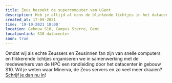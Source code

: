 ```yaml
---
title: Zeus bezoekt de supercomputer van UGent
description: Heb je altijd al eens de blinkende lichtjes in het datacenter van dichtbij willen zien? Dit is je kans!
created_at: 17-09-2021
time: '19-10-2021 18:00'
location: Gebouw S10, Campus Sterre, Gent
locationlink: S10 datacenter
soon: true
---
```


Omdat wij als echte Zeussers en Zeusinnen fan zijn van snelle computers en flikkerende lichtjes organiseren we in samenwerking met de medewerkers van de HPC een rondleiding door het datacenter in gebouw S10. Wil je weten waar Minerva, de Zeus servers en zo veel meer draaien? [Schrijf je dan nu in](https://event.fkgent.be/events/218)!